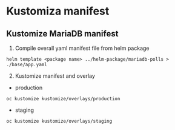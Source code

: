 # Kustomiza manifest

## Kustomize MariaDB manifest

1. Compile overall yaml manifest file from helm package

```
helm template <package name> ../helm-package/mariadb-polls > ./base/app.yaml
```

2. Kustomize manifest and overlay

* production

```
oc kustomize kustomize/overlays/production
```

* staging

```
oc kustomize kustomize/overlays/staging
```
